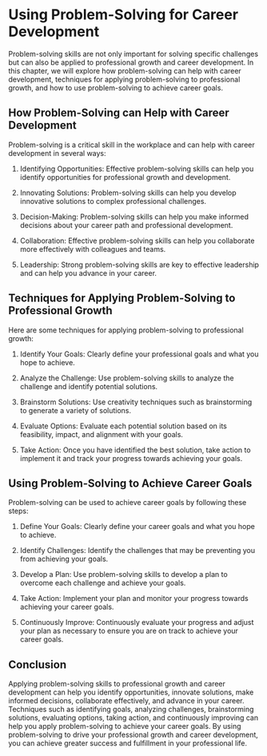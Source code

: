 Using Problem-Solving for Career Development
========================================================================================================

Problem-solving skills are not only important for solving specific challenges but can also be applied to professional growth and career development. In this chapter, we will explore how problem-solving can help with career development, techniques for applying problem-solving to professional growth, and how to use problem-solving to achieve career goals.

How Problem-Solving can Help with Career Development
----------------------------------------------------

Problem-solving is a critical skill in the workplace and can help with career development in several ways:

1. Identifying Opportunities: Effective problem-solving skills can help you identify opportunities for professional growth and development.

2. Innovating Solutions: Problem-solving skills can help you develop innovative solutions to complex professional challenges.

3. Decision-Making: Problem-solving skills can help you make informed decisions about your career path and professional development.

4. Collaboration: Effective problem-solving skills can help you collaborate more effectively with colleagues and teams.

5. Leadership: Strong problem-solving skills are key to effective leadership and can help you advance in your career.

Techniques for Applying Problem-Solving to Professional Growth
--------------------------------------------------------------

Here are some techniques for applying problem-solving to professional growth:

1. Identify Your Goals: Clearly define your professional goals and what you hope to achieve.

2. Analyze the Challenge: Use problem-solving skills to analyze the challenge and identify potential solutions.

3. Brainstorm Solutions: Use creativity techniques such as brainstorming to generate a variety of solutions.

4. Evaluate Options: Evaluate each potential solution based on its feasibility, impact, and alignment with your goals.

5. Take Action: Once you have identified the best solution, take action to implement it and track your progress towards achieving your goals.

Using Problem-Solving to Achieve Career Goals
---------------------------------------------

Problem-solving can be used to achieve career goals by following these steps:

1. Define Your Goals: Clearly define your career goals and what you hope to achieve.

2. Identify Challenges: Identify the challenges that may be preventing you from achieving your goals.

3. Develop a Plan: Use problem-solving skills to develop a plan to overcome each challenge and achieve your goals.

4. Take Action: Implement your plan and monitor your progress towards achieving your career goals.

5. Continuously Improve: Continuously evaluate your progress and adjust your plan as necessary to ensure you are on track to achieve your career goals.

Conclusion
----------

Applying problem-solving skills to professional growth and career development can help you identify opportunities, innovate solutions, make informed decisions, collaborate effectively, and advance in your career. Techniques such as identifying goals, analyzing challenges, brainstorming solutions, evaluating options, taking action, and continuously improving can help you apply problem-solving to achieve your career goals. By using problem-solving to drive your professional growth and career development, you can achieve greater success and fulfillment in your professional life.
